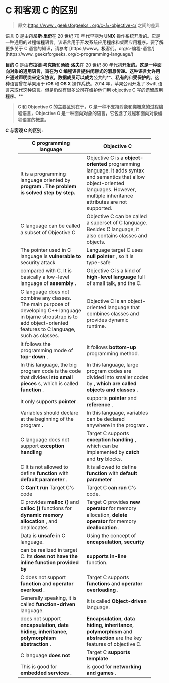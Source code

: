 # C 和客观 C 的区别

> 原文:[https://www . geeksforgeeks . org/c-与-objective-c/](https://www.geeksforgeeks.org/difference-between-c-and-objective-c/) 之间的差异

语言 **C** 是由**丹尼斯·里奇**在 20 世纪 70 年代早期为 **UNIX** 操作系统开发的。它是一种通用的过程编程语言。该语言用于开发系统应用程序和桌面应用程序。要了解更多关于 C 语言的知识，请参考 [https://www。极客们。org/c-编程-语言/](https://www. geeksforgeeks. org/c-programming-language/)

**目的 C** 是由**布拉德·考克斯**和**汤姆·洛夫**在 20 世纪 80 年代初**开发的。这是一种面向对象的通用语言，旨在为 C 编程语言提供闲聊式的消息传递。这种语言允许用户通过声明**类**来定义协议，数据成员可以成为**公共的**、**私有的**和**受保护的**。这种语言曾在苹果用于 **iOS** 和 **OS X** 操作系统。2014 年，苹果公司开发了 Swift 语言来取代这种语言。但是仍然有很多公司在维护他们用 objective C 写的遗留应用程序。**

> **C 和 Objective C 的主要区别在于，C 是一种不支持对象和类概念的过程编程语言，Objective C 是一种面向对象的语言，它包含了过程和面向对象编程语言的概念。**

**C 与客观 C 的区别:**

<figure class="table">

| C programming language | Objective C |
| --- | --- |
| It is a programming language oriented by **program** **. The problem is solved step by step.** | Objective C is a **object-oriented** programming language. It adds syntax and semantics that allow object-oriented languages. However, multiple inheritance attributes are not supported. |
| C language can be called a subset of Objective C | Objective C can be called a superset of C language. Besides C language, it also contains classes and objects. |
| The pointer used in C language is **vulnerable to** security attack | Language target C uses **null pointer** , so it is type-safe |
| compared with C. It is basically a low-level language of **assembly** . | Objective C is a kind of **high-level language** full of small talk, and the C. |
| C language does not combine any classes. The main purpose of developing C++ language in bjarne stroustrup is to add object-oriented features to C language, such as classes. | Objective C is an object-oriented language that combines classes and provides dynamic runtime. |
| It follows the programming mode of **top-down** . | It follows **bottom-up** programming method. |
| In this language, the big program code is the code that divides **into small pieces** s, which is called **function** . | In this language, large program codes are divided into smaller codes by **, which are called objects and **classes** .** |
| It only supports **pointer** . | supports **pointer** and **reference** . |
| Variables should declare at the beginning of the program **.** | In this language, variables can be declared anywhere in the program **.** |
| C language does not support **exception handling** | Target C supports **exception handling** , which can be implemented by **catch** and **try** blocks. |
| C It is not allowed to define **function** with **default parameter** . | It is allowed to define **function** with **default parameter** . |
| C **Can't run** Target C's code | Target C **can run** C's code. |
| C provides **malloc ()** and **calloc ()** functions for **dynamic memory allocation** , and deallocates | Target C provides **new operator** for memory allocation, **delete operator** for memory **deallocation** . |
| Data is **unsafe** in C language. | Using the concept of **encapsulation, security** |
| can be realized in target C. Its **does not have the **inline** function provided by** | **supports** **in-line** function. |
| C does not support **function** and **operator overload** . | Target C supports **functions** and **operator overloading** . |
| Generally speaking, it is called **function-driven** language. | It is called **Object-driven** language. |
| does not support **encapsulation, data hiding, inheritance, polymorphism** **abstraction** . | **Encapsulation, data hiding, inheritance, polymorphism** and **abstraction** are the key features of objective C. |
| C language **does not** | Target C **supports** **template** |
| This is good for **embedded services** . | is good for **networking and games** . |

</figure>